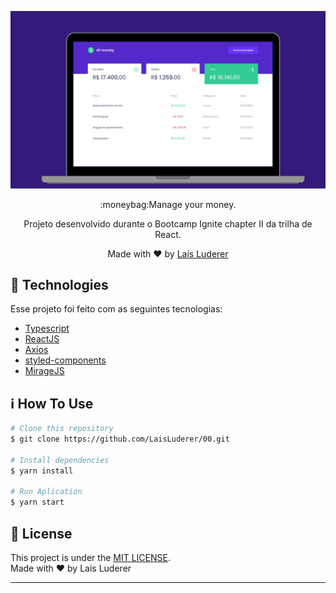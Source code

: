 <p align="center">
    <img src="./dtmoneyImg.png" width="700" />
</p>

<div align="center">
	<p>:moneybag:Manage your money.</p>
	<p>Projeto desenvolvido durante o Bootcamp Ignite chapter II da trilha de React.</p>
	<p>
		Made with ♥ by <a href="https://github.com/LaisLuderer">Laís Luderer</a>
	</p>
</div>

## :rocket: Technologies

Esse projeto foi feito com as seguintes tecnologias:
- [Typescript](https://www.typescriptlang.org/)  
-  [ReactJS](https://reactjs.org/)
-  [Axios](https://github.com/axios/axios)
-  [styled-components](https://www.styled-components.com/)
- [MirageJS](https://miragejs.com/)

## :information_source: How To Use

```bash
# Clone this repository
$ git clone https://github.com/LaisLuderer/00.git

# Install dependencies
$ yarn install

# Run Aplication
$ yarn start
```

## :memo: License
This project is under the [MIT LICENSE](https://github.com/lukemorales/rocketshoes-react-native/blob/master/LICENSE).<br>
Made with ♥ by Lais Luderer

---
